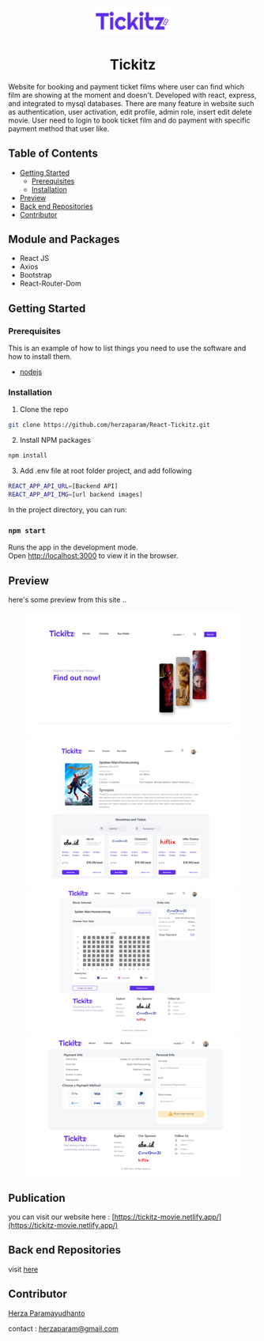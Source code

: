<p align="center">
  <img width="150" src="https://github.com/herzaparam/React-Tickitz/blob/main/src/assets/image/Tickitz%201.png" alt="Tickitz logo">
</p>
<h1 align="center">Tickitz</h1>

Website for booking and payment ticket films where user can find which film are showing at the moment and doesn't. Developed with react, express, and integrated to mysql databases. There are many feature in website such as authentication, user activation, edit profile, admin role, insert edit delete movie. User need to login to book ticket film and do payment with specific payment method that user like.

## Table of Contents

* [Getting Started](#getting-started)
  * [Prerequisites](#prerequisites)
  * [Installation](#installation)
* [Preview](#preview)
* [Back end Repositories](#Back-end-Repositories)
* [Contributor](#Contributor)

## Module and Packages
- React JS
- Axios
- Bootstrap
- React-Router-Dom

## Getting Started

### Prerequisites

This is an example of how to list things you need to use the software and how to install them.

* [nodejs](https://nodejs.org/en/download/)


### Installation

1. Clone the repo
```sh
git clone https://github.com/herzaparam/React-Tickitz.git
```
2. Install NPM packages
```sh
npm install
```
3. Add .env file at root folder project, and add following
```sh
REACT_APP_API_URL=[Backend API]
REACT_APP_API_IMG=[url backend images]
```

In the project directory, you can run:
### `npm start`

Runs the app in the development mode.\
Open [http://localhost:3000](http://localhost:3000) to view it in the browser.

## Preview
here's some preview from this site ..
<div align="center">
  <img width="430" src="https://github.com/herzaparam/React-Tickitz/blob/main/src/assets/image/home.png" alt="Home page">
  <img width="430" src="https://github.com/herzaparam/React-Tickitz/blob/main/src/assets/image/movie%20details.png" alt="Movie Details Page">
  <img width="430" src="https://github.com/herzaparam/React-Tickitz/blob/main/src/assets/image/order.png" alt="Order Page">
  <img width="430" src="https://github.com/herzaparam/React-Tickitz/blob/main/src/assets/image/payment.png" alt="Payment Page">
</div>

## Publication
you can visit our website here : [https://tickitz-movie.netlify.app/](https://tickitz-movie.netlify.app/)

## Back end Repositories
visit [here](https://github.com/herzaparam/back-end-intermediate.git)

## Contributor
[Herza Paramayudhanto](https://github.com/herzaparam)

contact :
herzaparam@gmail.com



